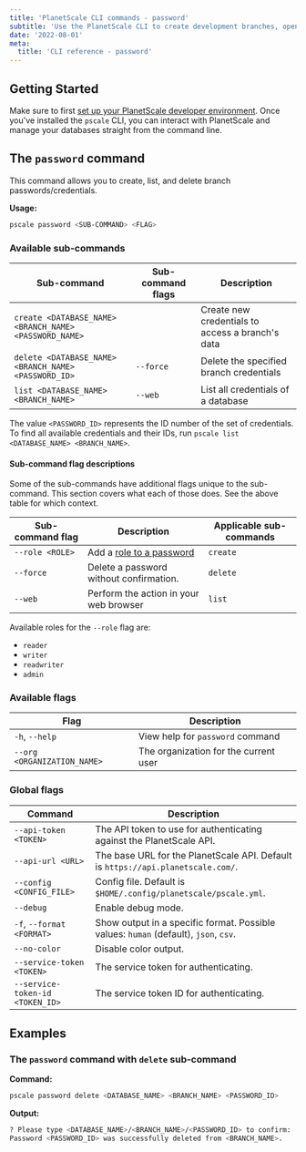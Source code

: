 ```yaml
---
title: 'PlanetScale CLI commands - password'
subtitle: 'Use the PlanetScale CLI to create development branches, open deploy requests, and make non-blocking schema changes directly from your terminal.'
date: '2022-08-01'
meta:
  title: 'CLI reference - password'
---
```


## Getting Started

Make sure to first [set up your PlanetScale developer environment](/docs/concepts/planetscale-environment-setup). Once you've installed the `pscale` CLI, you can interact with PlanetScale and manage your databases straight from the command line.

## The `password` command

This command allows you to create, list, and delete branch passwords/credentials.

**Usage:**

```bash
pscale password <SUB-COMMAND> <FLAG>
```

### Available sub-commands

| **Sub-command** | **Sub-command flags** | **Description** |
| --- | --- | --- |
| `create <DATABASE_NAME> <BRANCH_NAME> <PASSWORD_NAME>` |  | Create new credentials to access a branch's data |
| `delete <DATABASE_NAME> <BRANCH_NAME> <PASSWORD_ID>` | `--force` | Delete the specified branch credentials |
| `list <DATABASE_NAME> <BRANCH_NAME>` | `--web` | List all credentials of a database |

The value `<PASSWORD_ID>` represents the ID number of the set of credentials. To find all available credentials and their IDs, run `pscale list <DATABASE_NAME> <BRANCH_NAME>`.

#### Sub-command flag descriptions

Some of the sub-commands have additional flags unique to the sub-command. This section covers what each of those does. See the above table for which context.

| **Sub-command flag** | **Description**                                           | **Applicable sub-commands** |
| -------------------- | --------------------------------------------------------- | --------------------------- |
| `--role <ROLE>`      | Add a [role to a password](/docs/concepts/password-roles) | `create`                    |
| `--force`            | Delete a password without confirmation.                   | `delete`                    |
| `--web`              | Perform the action in your web browser                    | `list`                      |

Available roles for the `--role` flag are:

- `reader`
- `writer`
- `readwriter`
- `admin`

### Available flags

| **Flag**                    | **Description**                       |
| --------------------------- | ------------------------------------- |
| `-h`, `--help`              | View help for `password` command      |
| `--org <ORGANIZATION_NAME>` | The organization for the current user |

### Global flags

| **Command** | **Description** |
| --- | --- |
| `--api-token <TOKEN>` | The API token to use for authenticating against the PlanetScale API. |
| `--api-url <URL>` | The base URL for the PlanetScale API. Default is `https://api.planetscale.com/`. |
| `--config <CONFIG_FILE>` | Config file. Default is `$HOME/.config/planetscale/pscale.yml`. |
| `--debug` | Enable debug mode. |
| `-f`, `--format <FORMAT>` | Show output in a specific format. Possible values: `human` (default), `json`, `csv`. |
| `--no-color` | Disable color output. |
| `--service-token <TOKEN>` | The service token for authenticating. |
| `--service-token-id <TOKEN_ID>` | The service token ID for authenticating. |

## Examples

### The `password` command with `delete` sub-command

**Command:**

```bash
pscale password delete <DATABASE_NAME> <BRANCH_NAME> <PASSWORD_ID>
```

**Output:**

```bash
? Please type <DATABASE_NAME>/<BRANCH_NAME>/<PASSWORD_ID> to confirm:
Password <PASSWORD_ID> was successfully deleted from <BRANCH_NAME>.
```
